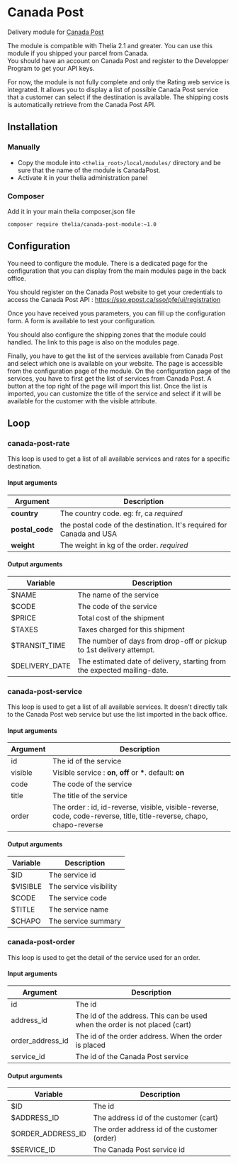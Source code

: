 # Canada Post

Delivery module for [Canada Post](http://www.canadapost.ca)

The module is compatible with Thelia 2.1 and greater. You can use this module if you shipped your parcel from Canada.  
You should have an account on Canada Post and register to the Developper Program to get your API keys.

For now, the module is not fully complete and only the Rating web service is integrated.
It allows you to display a list of possible Canada Post service that a customer can select if the destination is
available. The shipping costs is automatically retrieve from the Canada Post API.

## Installation

### Manually

* Copy the module into ```<thelia_root>/local/modules/``` directory and be sure that the name of the module is CanadaPost.
* Activate it in your thelia administration panel

### Composer

Add it in your main thelia composer.json file

```
composer require thelia/canada-post-module:~1.0
```

## Configuration

You need to configure the module. There is a dedicated page for the configuration that you can display from the main
modules page in the back office.

You should register on the Canada Post website to get your credentials to access
the Canada Post API : <https://sso.epost.ca/sso/pfe/ui/registration>

Once you have received yous parameters, you can fill up the configuration form.
A form is available to test your configuration.  

You should also configure the shipping zones that the module could handled. The link to this page is also on the modules
page.

Finally, you have to get the list of the services available from Canada Post and select which one is available on
your website. The page is accessible from the configuration page of the module. On the configuration page of the services,
you have to first get the list of services from Canada Post. A button at the top right of the page will import this list.
Once the list is imported, you can customize the title of the service and select if it will be available for the customer with
the visible attribute.


## Loop

### canada-post-rate

This loop is used to get a list of all available services and rates for a specific
destination.

#### Input arguments

|Argument |Description |
|---      |--- |
|**country** | The country code. eg: fr, ca *required* |
|**postal_code** | the postal code of the destination. It's required for Canada and USA |
|**weight** | The weight in kg of the order. *required* |

#### Output arguments

|Variable   |Description |
|---        |--- |
|$NAME | The name of the service |
|$CODE | The code of the service |
|$PRICE | Total cost of the shipment |
|$TAXES | Taxes charged for this shipment |
|$TRANSIT_TIME | The number of days from drop-off or pickup to 1st delivery attempt. |
|$DELIVERY_DATE | The estimated date of delivery, starting from the expected mailing-date. |

### canada-post-service

This loop is used to get a list of all available services. It doesn't directly talk
to the Canada Post web service but use the list imported in the back office.

#### Input arguments

|Argument |Description |
|---      |--- |
|id | The id of the service |
|visible | Visible service : **on**, **off** or **\***. default: **on** |
|code | The code of the service |
|title | The title of the service  |
|order | The order : id, id-reverse, visible, visible-reverse, code, code-reverse, title, title-reverse, chapo, chapo-reverse |

#### Output arguments

|Variable   |Description |
|---        |--- |
|$ID | The service id |
|$VISIBLE | The service visibility |
|$CODE | The service code |
|$TITLE | The service name |
|$CHAPO | The service summary |

### canada-post-order

This loop is used to get the detail of the service used for an order.

#### Input arguments

|Argument |Description |
|---      |--- |
|id | The id |
|address_id | The id of the address. This can be used when the order is not placed (cart) |
|order_address_id | The id of the order address. When the order is placed |
|service_id | The id of the Canada Post service |

#### Output arguments

|Variable   |Description |
|---        |--- |
|$ID | The id |
|$ADDRESS_ID | The address id of the customer (cart) |
|$ORDER_ADDRESS_ID | The order address id of the customer (order) |
|$SERVICE_ID | The Canada Post service id |

